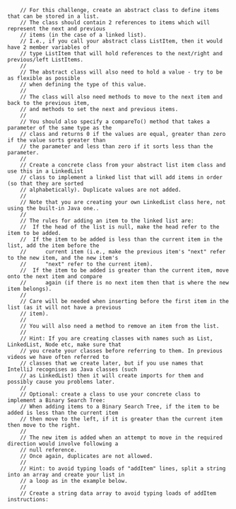         // For this challenge, create an abstract class to define items that can be stored in a list.
        // The class should contain 2 references to items which will represent the next and previous
        // items (in the case of a linked list).
        // I.e., if you call your abstract class ListItem, then it would have 2 member variables of
        // type ListItem that will hold references to the next/right and previous/left ListItems.
        //
        // The abstract class will also need to hold a value - try to be as flexible as possible
        // when defining the type of this value.
        //
        // The class will also need methods to move to the next item and back to the previous item,
        // and methods to set the next and previous items.
        //
        // You should also specify a compareTo() method that takes a parameter of the same type as the
        // class and returns 0 if the values are equal, greater than zero if the value sorts greater than
        // the parameter and less than zero if it sorts less than the parameter.
        //
        // Create a concrete class from your abstract list item class and use this in a LinkedList
        // class to implement a linked list that will add items in order (so that they are sorted
        // alphabetically). Duplicate values are not added.
        //
        // Note that you are creating your own LinkedList class here, not using the built-in Java one..
        //
        // The rules for adding an item to the linked list are:
        //  If the head of the list is null, make the head refer to the item to be added.
        //  If the item to be added is less than the current item in the list, add the item before the
        //      current item (i.e., make the previous item's "next" refer to the new item, and the new item's
        //      "next" refer to the current item).
        //  If the item to be added is greater than the current item, move onto the next item and compare
        //      again (if there is no next item then that is where the new item belongs).
        //
        // Care will be needed when inserting before the first item in the list (as it will not have a previous
        // item).
        //
        // You will also need a method to remove an item from the list.
        //
        // Hint: If you are creating classes with names such as List, LinkedList, Node etc, make sure that
        // you create your classes before referring to them. In previous videos we have often referred to
        // classes that we create later, but if you use names that IntelliJ recognises as Java classes (such
        // as LinkedList) then it will create imports for them and possibly cause you problems later.
        //
        // Optional: create a class to use your concrete class to implement a Binary Search Tree:
        // When adding items to a Binary Search Tree, if the item to be added is less than the current item
        // then move to the left, if it is greater than the current item then move to the right.
        //
        // The new item is added when an attempt to move in the required direction would involve following a
        // null reference.
        // Once again, duplicates are not allowed.
        //
        // Hint: to avoid typing loads of "addItem" lines, split a string into an array and create your list in
        // a loop as in the example below.
        //
        // Create a string data array to avoid typing loads of addItem instructions:
